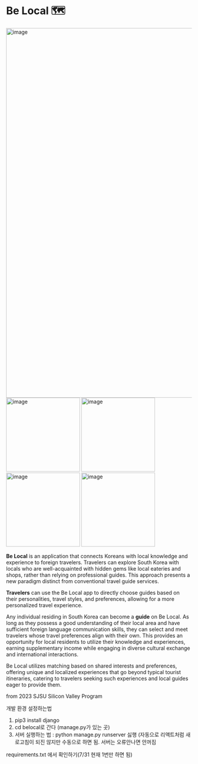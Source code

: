 # Be Local 🗺️
<img width="1000" alt="image" src="https://github.com/yongtaecheon/SJSU_BeLocal/assets/42794553/c49cbc99-cbe0-4e1a-be40-a254320df3a9" >

<img width="200" alt="image" src="https://github.com/yongtaecheon/SJSU_BeLocal/assets/42794553/c1d8754d-2c81-4aea-98b5-e7e892771407" >
<img width="200" alt="image" src="https://github.com/yongtaecheon/SJSU_BeLocal/assets/42794553/dd9bf55f-c684-41be-8607-9954afd38e5a" >
<img width="200" alt="image" src="https://github.com/yongtaecheon/SJSU_BeLocal/assets/42794553/501b1a41-6f31-4e37-b90d-9e0b23187a62" >
<img width="200" alt="image" src="https://github.com/yongtaecheon/SJSU_BeLocal/assets/42794553/4bab8ada-8811-452c-b683-3d44784e9d1c" >




**Be Local** is an application that connects Koreans with local knowledge and experience to foreign travelers. Travelers can explore South Korea with locals who are well-acquainted with hidden gems like local eateries and shops, rather than relying on professional guides. This approach presents a new paradigm distinct from conventional travel guide services.

**Travelers** can use the Be Local app to directly choose guides based on their personalities, travel styles, and preferences, allowing for a more personalized travel experience.

Any individual residing in South Korea can become a **guide** on Be Local. As long as they possess a good understanding of their local area and have sufficient foreign language communication skills, they can select and meet travelers whose travel preferences align with their own. This provides an opportunity for local residents to utilize their knowledge and experiences, earning supplementary income while engaging in diverse cultural exchange and international interactions.

Be Local utilizes matching based on shared interests and preferences, offering unique and localized experiences that go beyond typical tourist itineraries, catering to travelers seeking such experiences and local guides eager to provide them.

from 2023 SJSU Silicon Valley Program


개발 환경 설정하는법
1. pip3 install django
2. cd belocal로 간다 (manage.py가 있는 곳)
3. 서버 실행하는 법 : python manage.py runserver 싫행
(자동으로 리액트처럼 새로고침이 되진 않지만 수동으로 하면 됨. 서버는 오류안나면 안꺼짐

requirements.txt 에서 확인하기(7/31 현재 1번만 하면 됨)